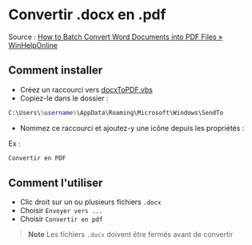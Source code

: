 # Convertir .docx en .pdf

Source : [How to Batch Convert Word Documents into PDF Files » WinHelpOnline][source]

## Comment installer

- Créez un raccourci vers [docxToPDF.vbs](./docxToPDF.vbs)
- Copiez-le dans le dossier :

```cmd
C:\Users\%username%\AppData\Roaming\Microsoft\Windows\SendTo
```

- Nommez ce raccourci et ajoutez-y une icône depuis les propriétés :

Ex :

```txt
Convertir en PDF
```

## Comment l'utiliser

- Clic droit sur un ou plusieurs fichiers `.docx`
- Choisir `Envoyer vers ...`
- Choisir `Convertir en pdf`

> **Note**
> Les fichiers `.docx` doivent être fermés avant de convertir

<!-- Sources -->

[source]: https://www.winhelponline.com/blog/how-to-batch-convert-word-documents-into-pdf-files/
